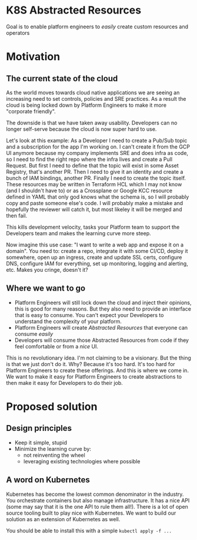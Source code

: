 # K8S Abstracted Resources
Goal is to enable platform engineers to *easily* create custom resources and operators

# Motivation
## The current state of the cloud
As the world moves towards cloud native applications we are seeing an increasing need to set controls, policies and SRE practices. As a result the cloud is being locked down by Platform Engineers to make it more "corporate friendly".

The downside is that we have taken away usability. Developers can no longer self-serve because the cloud is now super hard to use.

Let's look at this example:
As a Developer I need to create a Pub/Sub topic and a subscription for the app I'm working on. I can't create it from the GCP UI anymore because my company implements SRE and does infra as code, so I need to find the right repo where the infra lives and create a Pull Request. But first I need to define that the topic will exist in some Asset Registry, that's another PR. Then I need to give it an identity and create a bunch of IAM bindings, another PR. Finally I need to create the topic itself. These resources may be written in Terraform HCL which I may not know (and I shouldn't have to) or as a Crossplane or Google KCC resource defined in YAML that only god knows what the schema is, so I will probably copy and paste someone else's code. I will probably make a mistake and hopefully the reviewer will catch it, but most likeley it will be merged and then fail.

This kills development velocity, tasks your Platform team to support the Developers team and makes the learning curve more steep.

Now imagine this use case: "I want to write a web app and expose it on a domain". You need to: create a repo, integrate it with some CI/CD, deploy it somewhere, open up an ingress, create and update SSL certs, configure DNS, configure IAM for everything, set up monitoring, logging and alerting, etc. Makes you cringe, doesn't it?


## Where we want to go
- Platform Engineers will still lock down the cloud and inject their opinions, this is good for many reasons. But they also need to provide an interface that is easy to consume. You can't expect your Developers to understand the complexity of your platform.
- Platform Engineers will create *Abstracted Resources* that everyone can consume *easily*
- Developers will consume those Abstracted Resources from code if they feel comfortable or from a *nice* UI.

This is no revolutionary idea. I'm not claiming to be a visionary. But the thing is that we just don't do it. Why? Because it's too hard. It's too hard for Platform Engineers to create these offerings. And this is where we come in. We want to make it easy for Platform Engineers to create abstractions to then make it easy for Developers to do their job.

# Proposed solution
## Design principles
- Keep it simple, stupid
- Minimize the learning curve by:
    - not reinventing the wheel
    - leveraging existing technologies where possible

## A word on Kubernetes
Kubernetes has become the lowest common denominator in the industry. You orchestrate containers but also manage infrastructure. It has a nice API (some may say that it is the one API to rule them all!). There is a lot of open source tooling built to play nice with Kubernetes. We want to build our solution as an extension of Kubernetes as well.

You should be able to install this with a simple `kubectl apply -f ...`

